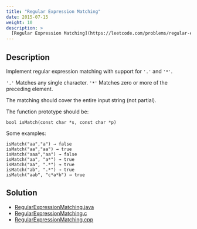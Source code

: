 ```yaml
---
title: "Regular Expression Matching"
date: 2015-07-15
weight: 10
description: >
  [Regular Expression Matching](https://leetcode.com/problems/regular-expression-matching/); Tags: `Dynamic Programming`, `Backtracing`, `String`; Difficulty: `Hard`
---
```


## Description

Implement regular expression matching with support for `'.'` and `'*'`.


`'.'` Matches any single character.
`'*'` Matches zero or more of the preceding element.

The matching should cover the entire input string (not partial).

The function prototype should be:

    bool isMatch(const char *s, const char *p)

Some examples:

    isMatch("aa","a") → false
    isMatch("aa","aa") → true
    isMatch("aaa","aa") → false
    isMatch("aa", "a*") → true
    isMatch("aa", ".*") → true
    isMatch("ab", ".*") → true
    isMatch("aab", "c*a*b") → true

## Solution

+ [RegularExpressionMatching.java](RegularExpressionMatching.java)
+ [RegularExpressionMatching.c](RegularExpressionMatching.c)
+ [RegularExpressionMatching.cpp](RegularExpressionMatching.cpp)